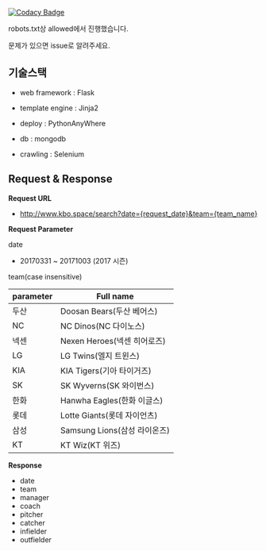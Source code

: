 [![Codacy Badge](https://api.codacy.com/project/badge/Grade/0deba11f591a4d14b234a3f24b87f433)](https://www.codacy.com/app/ravieeeee/Scraping_KBO?utm_source=github.com&amp;utm_medium=referral&amp;utm_content=ravieeeee/Scraping_KBO&amp;utm_campaign=Badge_Grade)

robots.txt상 allowed에서 진행했습니다.

문제가 있으면 issue로 알려주세요.

## 기술스택

* web framework : Flask

* template engine : Jinja2

* deploy : PythonAnyWhere

* db : mongodb

* crawling : Selenium

## Request & Response

**Request URL**

* http://www.kbo.space/search?date={request_date}&team={team_name}

**Request Parameter**

date
* 20170331 ~ 20171003 (2017 시즌)

team(case insensitive)

| parameter | Full name                    |
|-----------|------------------------------|
| 두산      | Doosan Bears(두산 베어스)    |
| NC        | NC Dinos(NC 다이노스)        |
| 넥센      | Nexen Heroes(넥센 히어로즈)  |
| LG        | LG Twins(엘지 트윈스)        |
| KIA       | KIA Tigers(기아 타이거즈)    |
| SK        | SK Wyverns(SK 와이번스)      |
| 한화      | Hanwha Eagles(한화 이글스)   |
| 롯데      | Lotte Giants(롯데 자이언츠)  |
| 삼성      | Samsung Lions(삼성 라이온즈) |
| KT        | KT Wiz(KT 위즈)              |

**Response**

* date
* team
* manager
* coach
* pitcher
* catcher
* infielder
* outfielder

